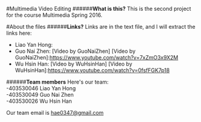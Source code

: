 #Multimedia Video Editing
######**What is this?**
This is the second project for the course Multimedia Spring 2016.

#About the files
######**Links?**
Links are in the text file, and I will extract the links here:
- Liao Yan Hong: 
- Guo Nai Zhen: [Video by GuoNaiZhen]
[Video by GuoNaiZhen]:https://www.youtube.com/watch?v=7xZmO3x9X2M
- Wu Hsin Han: [Video by WuHsinHan]
[Video by WuHsinHan]:https://www.youtube.com/watch?v=0fsfFGK7p18

######**Team members**
Here's our team:<br>
-403530046 Liao Yan Hong<br>
-403530049 Guo Nai Zhen<br>
-403530026 Wu Hsin Han<br>

Our team email is hae0347@gmail.com